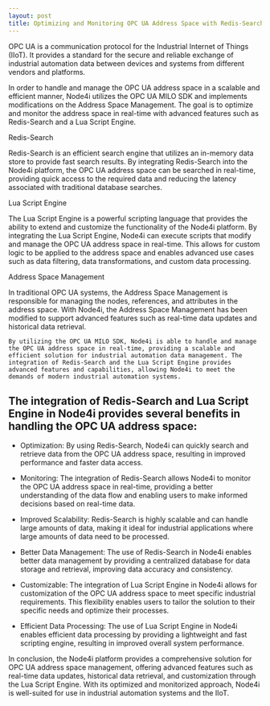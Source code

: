 ```yaml
---
layout: post
title: Optimizing and Monitoring OPC UA Address Space with Redis-Search and Lua Script Engine in Node4i
---
```


OPC UA is a communication protocol for the Industrial Internet of Things (IIoT). It provides a standard for the secure and reliable exchange of industrial automation data between devices and systems from different vendors and platforms.

In order to handle and manage the OPC UA address space in a scalable and efficient manner, Node4i utilizes the OPC UA MILO SDK and implements modifications on the Address Space Management. The goal is to optimize and monitor the address space in real-time with advanced features such as Redis-Search and a Lua Script Engine.

Redis-Search

Redis-Search is an efficient search engine that utilizes an in-memory data store to provide fast search results. By integrating Redis-Search into the Node4i platform, the OPC UA address space can be searched in real-time, providing quick access to the required data and reducing the latency associated with traditional database searches.

Lua Script Engine

The Lua Script Engine is a powerful scripting language that provides the ability to extend and customize the functionality of the Node4i platform. By integrating the Lua Script Engine, Node4i can execute scripts that modify and manage the OPC UA address space in real-time. This allows for custom logic to be applied to the address space and enables advanced use cases such as data filtering, data transformations, and custom data processing.

Address Space Management

In traditional OPC UA systems, the Address Space Management is responsible for managing the nodes, references, and attributes in the address space. With Node4i, the Address Space Management has been modified to support advanced features such as real-time data updates and historical data retrieval.

`By utilizing the OPC UA MILO SDK, Node4i is able to handle and manage the OPC UA address space in real-time, providing a scalable and efficient solution for industrial automation data management. The integration of Redis-Search and the Lua Script Engine provides advanced features and capabilities, allowing Node4i to meet the demands of modern industrial automation systems.`

## The integration of Redis-Search and Lua Script Engine in Node4i provides several benefits in handling the OPC UA address space:

- Optimization: By using Redis-Search, Node4i can quickly search and retrieve data from the OPC UA address space, resulting in improved performance and faster data access.

- Monitoring: The integration of Redis-Search allows Node4i to monitor the OPC UA address space in real-time, providing a better understanding of the data flow and enabling users to make informed decisions based on real-time data.

- Improved Scalability: Redis-Search is highly scalable and can handle large amounts of data, making it ideal for industrial applications where large amounts of data need to be processed.

- Better Data Management: The use of Redis-Search in Node4i enables better data management by providing a centralized database for data storage and retrieval, improving data accuracy and consistency.

- Customizable: The integration of Lua Script Engine in Node4i allows for customization of the OPC UA address space to meet specific industrial requirements. This flexibility enables users to tailor the solution to their specific needs and optimize their processes.

- Efficient Data Processing: The use of Lua Script Engine in Node4i enables efficient data processing by providing a lightweight and fast scripting engine, resulting in improved overall system performance.

In conclusion, the Node4i platform provides a comprehensive solution for OPC UA address space management, offering advanced features such as real-time data updates, historical data retrieval, and customization through the Lua Script Engine. With its optimized and monitorized approach, Node4i is well-suited for use in industrial automation systems and the IIoT.
